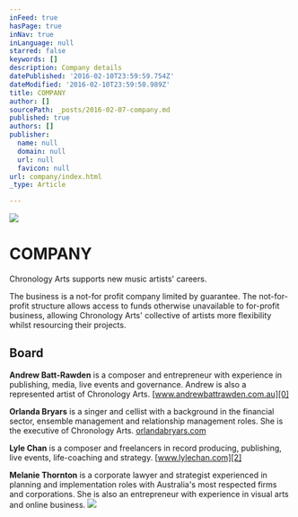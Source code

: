 ```yaml
---
inFeed: true
hasPage: true
inNav: true
inLanguage: null
starred: false
keywords: []
description: Company details
datePublished: '2016-02-10T23:59:59.754Z'
dateModified: '2016-02-10T23:59:50.989Z'
title: COMPANY
author: []
sourcePath: _posts/2016-02-07-company.md
published: true
authors: []
publisher:
  name: null
  domain: null
  url: null
  favicon: null
url: company/index.html
_type: Article

---
```

![](https://the-grid-user-content.s3-us-west-2.amazonaws.com/a91c33f5-9f2a-49ac-a50a-a611963264dc.jpg)

# COMPANY

Chronology Arts supports new music artists' careers.

The business is a not-for profit company limited by guarantee. The not-for-profit structure allows access to funds otherwise unavailable to for-profit business, allowing Chronology Arts' collective of artists more flexibility whilst resourcing their projects.

## Board

**Andrew Batt-Rawden** is a composer and entrepreneur with experience in publishing, media, live events and governance. Andrew is also a represented artist of Chronology Arts. [www.andrewbattrawden.com.au][0]

**Orlanda Bryars** is a singer and cellist with a background in the financial sector, ensemble management and relationship management roles. She is the executive of Chronology Arts. [orlandabryars.com][1]

**Lyle Chan** is a composer and freelancers in record producing, publishing, live events, life-coaching and strategy. [www.lylechan.com][2]

**Melanie Thornton** is a corporate lawyer and strategist experienced in planning and implementation roles with Australia's most respected firms and corporations. She is also an entrepreneur with experience in visual arts and online business. ![](https://the-grid-user-content.s3-us-west-2.amazonaws.com/ba22a3ac-3f1f-4252-9976-daafd4ede3d4.jpg)

[0]: http://www.andrewbattrawden.com.au/
[1]: http://orlandabryars.com/
[2]: http://www.lylechan.com/